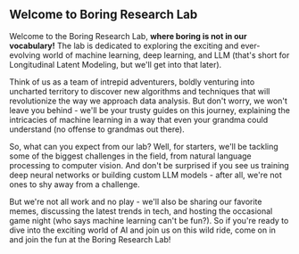 ## Welcome to Boring Research Lab

Welcome to the Boring Research Lab, **where boring is not in our vocabulary!** The lab is dedicated to exploring the exciting and ever-evolving world of machine learning, deep learning, and LLM (that's short for Longitudinal Latent Modeling, but we'll get into that later).

Think of us as a team of intrepid adventurers, boldly venturing into uncharted territory to discover new algorithms and techniques that will revolutionize the way we approach data analysis. But don't worry, we won't leave you behind - we'll be your trusty guides on this journey, explaining the intricacies of machine learning in a way that even your grandma could understand (no offense to grandmas out there).

So, what can you expect from our lab? Well, for starters, we'll be tackling some of the biggest challenges in the field, from natural language processing to computer vision. And don't be surprised if you see us training deep neural networks or building custom LLM models - after all, we're not ones to shy away from a challenge.

But we're not all work and no play - we'll also be sharing our favorite memes, discussing the latest trends in tech, and hosting the occasional game night (who says machine learning can't be fun?). So if you're ready to dive into the exciting world of AI and join us on this wild ride, come on in and join the fun at the Boring Research Lab!
